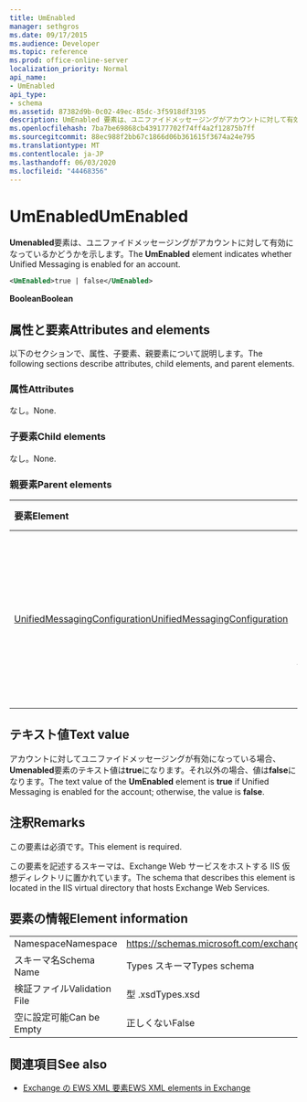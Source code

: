 ```yaml
---
title: UmEnabled
manager: sethgros
ms.date: 09/17/2015
ms.audience: Developer
ms.topic: reference
ms.prod: office-online-server
localization_priority: Normal
api_name:
- UmEnabled
api_type:
- schema
ms.assetid: 87382d9b-0c02-49ec-85dc-3f5918df3195
description: UmEnabled 要素は、ユニファイドメッセージングがアカウントに対して有効になっているかどうかを示します。
ms.openlocfilehash: 7ba7be69868cb439177702f74ff4a2f12875b7ff
ms.sourcegitcommit: 88ec988f2bb67c1866d06b361615f3674a24e795
ms.translationtype: MT
ms.contentlocale: ja-JP
ms.lasthandoff: 06/03/2020
ms.locfileid: "44468356"
---
```

# <a name="umenabled"></a><span data-ttu-id="059a3-103">UmEnabled</span><span class="sxs-lookup"><span data-stu-id="059a3-103">UmEnabled</span></span>

<span data-ttu-id="059a3-104">**Umenabled**要素は、ユニファイドメッセージングがアカウントに対して有効になっているかどうかを示します。</span><span class="sxs-lookup"><span data-stu-id="059a3-104">The **UmEnabled** element indicates whether Unified Messaging is enabled for an account.</span></span> 
  
```XML
<UmEnabled>true | false</UmEnabled>
```

 <span data-ttu-id="059a3-105">**Boolean**</span><span class="sxs-lookup"><span data-stu-id="059a3-105">**Boolean**</span></span>
## <a name="attributes-and-elements"></a><span data-ttu-id="059a3-106">属性と要素</span><span class="sxs-lookup"><span data-stu-id="059a3-106">Attributes and elements</span></span>

<span data-ttu-id="059a3-107">以下のセクションで、属性、子要素、親要素について説明します。</span><span class="sxs-lookup"><span data-stu-id="059a3-107">The following sections describe attributes, child elements, and parent elements.</span></span>
  
### <a name="attributes"></a><span data-ttu-id="059a3-108">属性</span><span class="sxs-lookup"><span data-stu-id="059a3-108">Attributes</span></span>

<span data-ttu-id="059a3-109">なし。</span><span class="sxs-lookup"><span data-stu-id="059a3-109">None.</span></span>
  
### <a name="child-elements"></a><span data-ttu-id="059a3-110">子要素</span><span class="sxs-lookup"><span data-stu-id="059a3-110">Child elements</span></span>

<span data-ttu-id="059a3-111">なし。</span><span class="sxs-lookup"><span data-stu-id="059a3-111">None.</span></span>
  
### <a name="parent-elements"></a><span data-ttu-id="059a3-112">親要素</span><span class="sxs-lookup"><span data-stu-id="059a3-112">Parent elements</span></span>

|<span data-ttu-id="059a3-113">**要素**</span><span class="sxs-lookup"><span data-stu-id="059a3-113">**Element**</span></span>|<span data-ttu-id="059a3-114">**説明**</span><span class="sxs-lookup"><span data-stu-id="059a3-114">**Description**</span></span>|
|:-----|:-----|
|[<span data-ttu-id="059a3-115">UnifiedMessagingConfiguration</span><span class="sxs-lookup"><span data-stu-id="059a3-115">UnifiedMessagingConfiguration</span></span>](unifiedmessagingconfiguration.md) <br/> |<span data-ttu-id="059a3-116">ユニファイドメッセージングサービスのサービス構成情報が含まれています。</span><span class="sxs-lookup"><span data-stu-id="059a3-116">Contains service configuration information for the Unified Messaging service.</span></span>  <br/> |
   
## <a name="text-value"></a><span data-ttu-id="059a3-117">テキスト値</span><span class="sxs-lookup"><span data-stu-id="059a3-117">Text value</span></span>

<span data-ttu-id="059a3-118">アカウントに対してユニファイドメッセージングが有効になっている場合、 **Umenabled**要素のテキスト値は**true**になります。それ以外の場合、値は**false**になります。</span><span class="sxs-lookup"><span data-stu-id="059a3-118">The text value of the **UmEnabled** element is **true** if Unified Messaging is enabled for the account; otherwise, the value is **false**.</span></span>
  
## <a name="remarks"></a><span data-ttu-id="059a3-119">注釈</span><span class="sxs-lookup"><span data-stu-id="059a3-119">Remarks</span></span>

<span data-ttu-id="059a3-120">この要素は必須です。</span><span class="sxs-lookup"><span data-stu-id="059a3-120">This element is required.</span></span>
  
<span data-ttu-id="059a3-121">この要素を記述するスキーマは、Exchange Web サービスをホストする IIS 仮想ディレクトリに置かれています。</span><span class="sxs-lookup"><span data-stu-id="059a3-121">The schema that describes this element is located in the IIS virtual directory that hosts Exchange Web Services.</span></span>
  
## <a name="element-information"></a><span data-ttu-id="059a3-122">要素の情報</span><span class="sxs-lookup"><span data-stu-id="059a3-122">Element information</span></span>

|||
|:-----|:-----|
|<span data-ttu-id="059a3-123">Namespace</span><span class="sxs-lookup"><span data-stu-id="059a3-123">Namespace</span></span>  <br/> |https://schemas.microsoft.com/exchange/services/2006/types  <br/> |
|<span data-ttu-id="059a3-124">スキーマ名</span><span class="sxs-lookup"><span data-stu-id="059a3-124">Schema Name</span></span>  <br/> |<span data-ttu-id="059a3-125">Types スキーマ</span><span class="sxs-lookup"><span data-stu-id="059a3-125">Types schema</span></span>  <br/> |
|<span data-ttu-id="059a3-126">検証ファイル</span><span class="sxs-lookup"><span data-stu-id="059a3-126">Validation File</span></span>  <br/> |<span data-ttu-id="059a3-127">型 .xsd</span><span class="sxs-lookup"><span data-stu-id="059a3-127">Types.xsd</span></span>  <br/> |
|<span data-ttu-id="059a3-128">空に設定可能</span><span class="sxs-lookup"><span data-stu-id="059a3-128">Can be Empty</span></span>  <br/> |<span data-ttu-id="059a3-129">正しくない</span><span class="sxs-lookup"><span data-stu-id="059a3-129">False</span></span>  <br/> |
   
## <a name="see-also"></a><span data-ttu-id="059a3-130">関連項目</span><span class="sxs-lookup"><span data-stu-id="059a3-130">See also</span></span>



- [<span data-ttu-id="059a3-131">Exchange の EWS XML 要素</span><span class="sxs-lookup"><span data-stu-id="059a3-131">EWS XML elements in Exchange</span></span>](ews-xml-elements-in-exchange.md)

